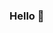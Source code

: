 ### Hello 👋

<!--
**Sara-cos/Sara-cos** is a ✨ _special_ ✨ repository because its `README.md` (this file) appears on your GitHub profile.

- 🔭 I’m currently a student.
- 🌱 I’m developing my skills and working on applicability.
- 👯 I’m looking to collaborate on projects, hackathons and research projects.
- 🤔 I’m interested in Research, AI and ML, Business Intelligence, Financial Analysis, Blockchain...
- 💬 Ask me about Data
- 😄 Pronouns: She/Her
- ⚡ Fun fact: I can't cook :)

* [LinkedIn](https://www.linkedin.com/in/prasansha-satpathy-b6b753195/) * [Twitter](https://twitter.com/cosmo_sat) *[Medium](https://medium.com/@prasansha.satpathy)
